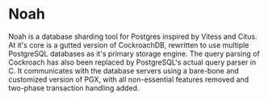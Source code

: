 # Noah
Noah is a database sharding tool for Postgres inspired by Vitess and Citus. 
At it's core is a gutted version of CockroachDB, rewritten to use multiple PostgreSQL databases as it's primary storage engine.
The query parsing of Cockroach has also been replaced by PostgreSQL's actual query parser in C. 
It communicates with the database servers using a bare-bone and customized version of PGX, with all non-essential features removed and two-phase transaction handling added.


